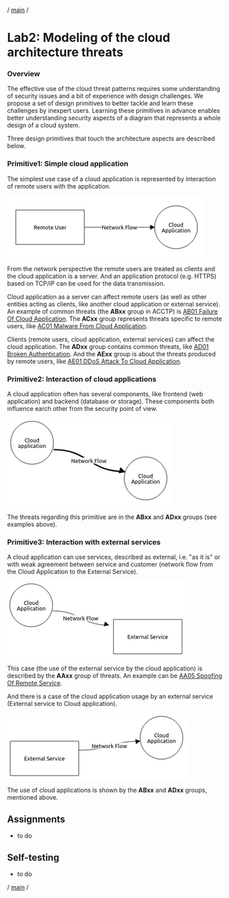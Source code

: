 / [main](README.md) /

# Lab2: Modeling of the cloud architecture threats

### Overview

The effective use of the cloud threat patterns requires some understanding of security issues 
and a bit of experience with design challenges.
We propose a set of design primitives to better tackle and learn these challenges by inexpert users.
Learning these primitives in advance enables better understanding security aspects of a diagram 
that represents a whole design of a cloud system.

Three design primitives that touch the architecture aspects are described below.

### Primitive1: Simple cloud application

The simplest use case of a cloud application is represented by interaction of remote users with the application.

![lab2_primitive1](pics/lab2_primitive1.png)

From the network perspective the remote users are treated as clients and the cloud application is a server.
And an application protocol (e.g. HTTPS) based on TCP/IP can be used for the data transmission.

Cloud application as a server can affect remote users (as well as other entities acting as clients, 
like another cloud application or external service).
An example of common threats (the **ABxx** group in ACCTP) is [AB01 Failure Of Cloud Application](https://nets4geeks.github.io/acctp/catalog/threatAB01_FailureOfCloudApplication.html). 
The **ACxx** group represents threats specific to remote users, like [AC01 Malware From Cloud Application](https://nets4geeks.github.io/acctp/catalog/threatAC01_MalwareFromCloudApplication.html).

Clients (remote users, cloud application, external services) can affect the cloud application.
The **ADxx** group contains common threats, like [AD01 Broken Authentication](https://nets4geeks.github.io/acctp/catalog/threatAD01_BrokenAuthentication.html).
And the **AExx** group is about the threats produced by remote users, like [AE01 DDoS Attack To Cloud Application](https://nets4geeks.github.io/acctp/catalog/threatAE01_DDoSAttackToCloudApplication.html).

### Primitive2: Interaction of cloud applications

A cloud application often has several components, like frontend (web application) and backend (database or storage).
These components both influence earch other from the security point of view.

![lab2_primitive2](pics/lab2_primitive2.png)

The threats regarding this primitive are in the **ABxx** and **ADxx** groups (see examples above).

### Primitive3: Interaction with external services

A cloud application can use services, described as external, i.e. "as it is" or with weak agreement between
service and customer (network flow from the Cloud Application to the External Service).

![lab2_primitive3](pics/lab2_primitive3a.png)

This case (the use of the external service by the cloud application) is described by the **AAxx** group of threats.
An example can be [AA05 Spoofing Of Remote Service](https://nets4geeks.github.io/acctp/catalog/threatAA05_SpoofingOfRemoteService.html). 

And there is a case of the cloud application usage by an external service (External service to Cloud application).

![lab2_primitive3](pics/lab2_primitive3b.png)


The use of cloud applications is shown by the **ABxx** and **ADxx** groups, mentioned above. 

## Assignments

* to do

## Self-testing

* to do

/ [main](README.md) /
